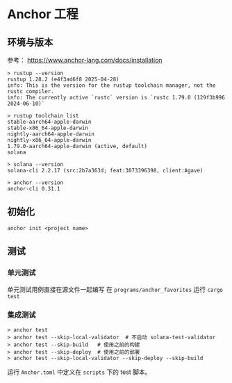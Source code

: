 # Anchor 工程

## 环境与版本

参考： https://www.anchor-lang.com/docs/installation

```
> rustup --version
rustup 1.28.2 (e4f3ad6f8 2025-04-28)
info: This is the version for the rustup toolchain manager, not the rustc compiler.
info: The currently active `rustc` version is `rustc 1.79.0 (129f3b996 2024-06-10)`

> rustup toolchain list
stable-aarch64-apple-darwin
stable-x86_64-apple-darwin
nightly-aarch64-apple-darwin
nightly-x86_64-apple-darwin
1.79.0-aarch64-apple-darwin (active, default)
solana

> solana --version
solana-cli 2.2.17 (src:2b7a363d; feat:3073396398, client:Agave)

> anchor --version
anchor-cli 0.31.1

```

## 初始化

```
anchor init <project name>
```

## 测试

### 单元测试

单元测试用例直接在源文件一起编写
在 `programs/anchor_favorites` 运行 `cargo test`

### 集成测试

```
> anchor test
> anchor test --skip-local-validator  # 不启动 solana-test-validator
> anchor test --skip-build   # 使用之前的构建
> anchor test --skip-deploy  # 使用之前的部署 
> anchor test --skip-local-validator --skip-deploy --skip-build
```

运行 `Anchor.toml` 中定义在 `scripts` 下的 test 脚本。


